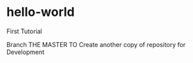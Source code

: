 # hello-world
First Tutorial

Branch THE MASTER TO Create another copy of repository for Development
